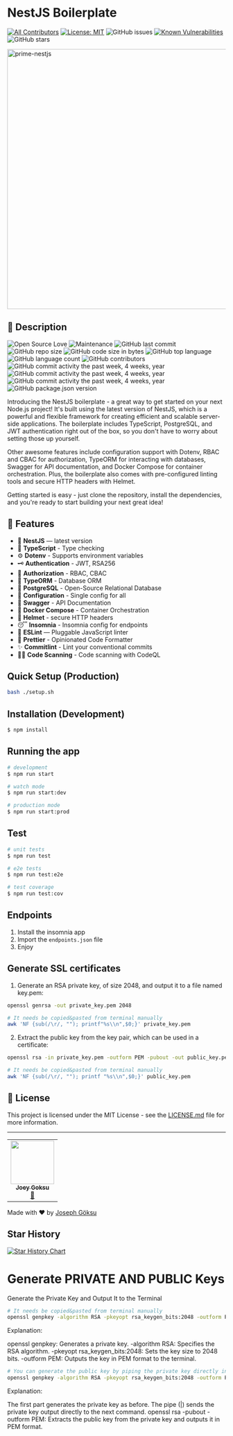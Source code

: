 # NestJS Boilerplate

[![All Contributors](https://img.shields.io/badge/all_contributors-1-orange.svg?style=flat-square)](#contributors)
[![License: MIT](https://img.shields.io/badge/License-MIT-yellow.svg)](https://opensource.org/licenses/MIT)
![GitHub issues](https://img.shields.io/github/issues/joeygoksu/prime-nestjs.svg)
[![Known Vulnerabilities](https://snyk.io/test/github/joeygoksu/prime-nestjs/badge.svg)](https://snyk.io/test/github/joeygoksu/prime-nestjs)
![GitHub stars](https://img.shields.io/github/stars/joeygoksu/prime-nestjs.svg?style=social&label=Star&maxAge=2592000)

<p align="left">
  <img src="documentation/prime-nestjs.jpg" width="600" alt="prime-nestjs">
</p>

## 📖 Description

![Open Source Love](https://badges.frapsoft.com/os/v1/open-source.svg?v=103)
![Maintenance](https://img.shields.io/maintenance/yes/2023.svg)
![GitHub last commit](https://img.shields.io/github/last-commit/joeygoksu/prime-nestjs.svg)
![GitHub repo size](https://img.shields.io/github/repo-size/joeygoksu/prime-nestjs.svg)
![GitHub code size in bytes](https://img.shields.io/github/languages/code-size/joeygoksu/prime-nestjs.svg)
![GitHub top language](https://img.shields.io/github/languages/top/joeygoksu/prime-nestjs.svg)
![GitHub language count](https://img.shields.io/github/languages/count/joeygoksu/prime-nestjs.svg)
![GitHub contributors](https://img.shields.io/github/contributors/joeygoksu/prime-nestjs.svg)
![GitHub commit activity the past week, 4 weeks, year](https://img.shields.io/github/commit-activity/y/joeygoksu/prime-nestjs.svg)
![GitHub commit activity the past week, 4 weeks, year](https://img.shields.io/github/commit-activity/m/joeygoksu/prime-nestjs.svg)
![GitHub commit activity the past week, 4 weeks, year](https://img.shields.io/github/commit-activity/w/joeygoksu/prime-nestjs.svg)
![GitHub package.json version](https://img.shields.io/github/package-json/v/joeygoksu/prime-nestjs.svg)

Introducing the NestJS boilerplate - a great way to get started on your next Node.js project! It's built using the latest version of NestJS, which is a powerful and flexible framework for creating efficient and scalable server-side applications. The boilerplate includes TypeScript, PostgreSQL, and JWT authentication right out of the box, so you don't have to worry about setting those up yourself.

Other awesome features include configuration support with Dotenv, RBAC and CBAC for authorization, TypeORM for interacting with databases, Swagger for API documentation, and Docker Compose for container orchestration. Plus, the boilerplate also comes with pre-configured linting tools and secure HTTP headers with Helmet.

Getting started is easy - just clone the repository, install the dependencies, and you're ready to start building your next great idea!

## 🚀 Features

- 📱 **NestJS** — latest version
- 🎉 **TypeScript** - Type checking
- ⚙️ **Dotenv** - Supports environment variables
- 🗝 **Authentication** - JWT, RSA256
- 🏬 **Authorization** - RBAC, CBAC
- 🏪 **TypeORM** - Database ORM
- 🏪 **PostgreSQL** - Open-Source Relational Database
- 🧠 **Configuration** - Single config for all
- 📃 **Swagger** - API Documentation
- 🐳 **Docker Compose** - Container Orchestration
- 🔐 **Helmet** - secure HTTP headers
- 😴 **Insomnia** - Insomnia config for endpoints
- 📏 **ESLint** — Pluggable JavaScript linter
- 💖 **Prettier** - Opinionated Code Formatter
- ✨ **Commitlint** - Lint your conventional commits
- 🕵️‍♂️ **Code Scanning** - Code scanning with CodeQL

## Quick Setup (Production)

```bash
bash ./setup.sh
```

## Installation (Development)

```bash
$ npm install
```

## Running the app

```bash
# development
$ npm run start

# watch mode
$ npm run start:dev

# production mode
$ npm run start:prod
```

## Test

```bash
# unit tests
$ npm run test

# e2e tests
$ npm run test:e2e

# test coverage
$ npm run test:cov
```

## Endpoints

1. Install the insomnia app
2. Import the `endpoints.json` file
3. Enjoy

## Generate SSL certificates

1.  Generate an RSA private key, of size 2048, and output it to a file named key.pem:

```bash
openssl genrsa -out private_key.pem 2048
```

```bash
# It needs be copied&pasted from terminal manually
awk 'NF {sub(/\r/, ""); printf"%s\\n",$0;}' private_key.pem
```

2.  Extract the public key from the key pair, which can be used in a certificate:

```bash
openssl rsa -in private_key.pem -outform PEM -pubout -out public_key.pem
```

```bash
# It needs be copied&pasted from terminal manually
awk 'NF {sub(/\r/, ""); printf "%s\\n",$0;}' public_key.pem
```

## 📝 License

This project is licensed under the MIT License - see the [LICENSE.md](LICENSE.md) file for more information.

<!-- ## 🌸 Built with template -->

---

<!-- ALL-CONTRIBUTORS-LIST:START - Do not remove or modify this section -->

<table>
  <tr>
    <td align="center"><a href="https://joeygoksu.com"><img src="https://avatars.githubusercontent.com/u/6523823?v=3?s=100" width="100px;" alt=""/><br /><sub><b>Joey Goksu</b></sub></a><br />
    <a href="https://joeygoksu.com/aboutme" title="About me">📖</a>
    </td>
</table>

<!-- ALL-CONTRIBUTORS-LIST:END -->

Made with ♥ by <a href="https://josephgoksu.com/">Joseph Göksu</a>

## Star History

[![Star History Chart](https://api.star-history.com/svg?repos=josephgoksu/prime-nestjs&type=Timeline)](https://star-history.com/#josephgoksu/prime-nestjs&Timeline)


# Generate PRIVATE AND PUBLIC Keys

Generate the Private Key and Output It to the Terminal

```bash
# It needs be copied&pasted from terminal manually
openssl genpkey -algorithm RSA -pkeyopt rsa_keygen_bits:2048 -outform PEM
```
Explanation:

openssl genpkey: Generates a private key.
-algorithm RSA: Specifies the RSA algorithm.
-pkeyopt rsa_keygen_bits:2048: Sets the key size to 2048 bits.
-outform PEM: Outputs the key in PEM format to the terminal.


```bash
# You can generate the public key by piping the private key directly into the openssl rsa command:
openssl genpkey -algorithm RSA -pkeyopt rsa_keygen_bits:2048 -outform PEM | openssl rsa -pubout -outform PEM
```

Explanation:

The first part generates the private key as before.
The pipe (|) sends the private key output directly to the next command.
openssl rsa -pubout -outform PEM: Extracts the public key from the private key and outputs it in PEM format.

